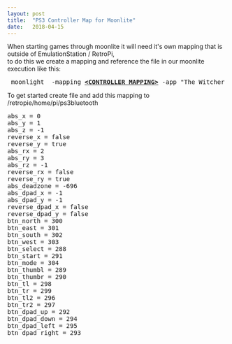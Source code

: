 ```yaml
---
layout: post
title:  "PS3 Controller Map for Moonlite"
date:   2018-04-15
---
```


<p id="bkmrk-when-starting-games-">When starting games through moonlite it will need it's own mapping that is outside of EmulationStation / RetroPi,<br>to do this we create a mapping and reference the file in our moonlite execution like this:</p>
<pre class="code hljs nginx" id="bkmrk-%23%21%2Fbin%2Fbash-moonligh"> <span class="hljs-title">moonlight</span>  -mapping <span style="text-decoration: underline;"><strong>&lt;CONTROLLER MAPPING&gt;</strong></span> -app <span class="hljs-string">"The Witcher 3: Wild Hunt"</span> stream &lt;IP ADDRESS&gt;</pre>
<p id="bkmrk-add-this-mapping-to-">To get started create file and add this mapping to /retropie/home/pi/ps3bluetooth</p>
<pre class="code" id="bkmrk-abs_x-%3D-0-abs_y-%3D-1-">abs_x = 0
abs_y = 1
abs_z = -1
reverse_x = false
reverse_y = true
abs_rx = 2
abs_ry = 3
abs_rz = -1
reverse_rx = false
reverse_ry = true
abs_deadzone = -696
abs_dpad_x = -1
abs_dpad_y = -1
reverse_dpad_x = false
reverse_dpad_y = false
btn_north = 300
btn_east = 301
btn_south = 302
btn_west = 303
btn_select = 288
btn_start = 291
btn_mode = 304
btn_thumbl = 289
btn_thumbr = 290
btn_tl = 298
btn_tr = 299
btn_tl2 = 296
btn_tr2 = 297
btn_dpad_up = 292
btn_dpad_down = 294
btn_dpad_left = 295
btn_dpad_right = 293</pre>
